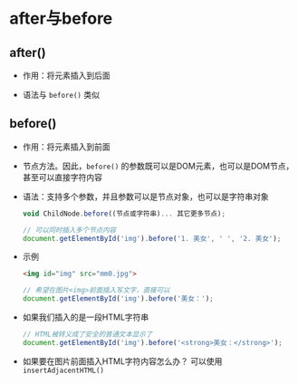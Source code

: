 # after与before

## after()

+ 作用：将元素插入到后面

+ 语法与 `before()` 类似

## before()

+ 作用：将元素插入到前面

+ 节点方法。因此，`before()` 的参数既可以是DOM元素，也可以是DOM节点，甚至可以直接字符内容

+ 语法：支持多个参数，并且参数可以是节点对象，也可以是字符串对象

  ```js
  void ChildNode.before((节点或字符串)... 其它更多节点);
  ```

  ```js
  // 可以同时插入多个节点内容
  document.getElementById('img').before('1. 美女', ' ', '2. 美女');
  ```

+ 示例

  ```html
  <img id="img" src="mm0.jpg">
  ```

  ```js
  // 希望在图片<img>前面插入写文字，直接可以
  document.getElementById('img').before('美女：');
  ```

+ 如果我们插入的是一段HTML字符串

  ```js
  // HTML被转义成了安全的普通文本显示了
  document.getElementById('img').before('<strong>美女：</strong>');
  ```

+ 如果要在图片前面插入HTML字符内容怎么办？ 可以使用 `insertAdjacentHTML()`

